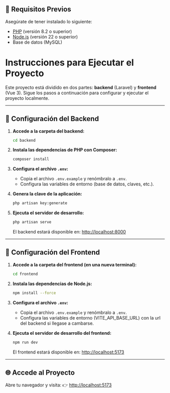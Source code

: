 ## 📌 Requisitos Previos
Asegúrate de tener instalado lo siguiente:
- [PHP](https://www.php.net/) (versión 8.2 o superior)
- [Node.js](https://nodejs.org/) (versión 22 o superior)
- Base de datos (MySQL)

# Instrucciones para Ejecutar el Proyecto

Este proyecto está dividido en dos partes: **backend** (Laravel) y **frontend** (Vue 3). Sigue los pasos a continuación para configurar y ejecutar el proyecto localmente.

---

## 🚀 Configuración del Backend

1. **Accede a la carpeta del backend:**
   ```bash
   cd backend
   ```

2. **Instala las dependencias de PHP con Composer:**
   ```bash
   composer install
   ```

3. **Configura el archivo `.env`:**
   - Copia el archivo `.env.example` y renómbralo a `.env`.
   - Configura las variables de entorno (base de datos, claves, etc.).

4. **Genera la clave de la aplicación:**
   ```bash
   php artisan key:generate
   ```

5. **Ejecuta el servidor de desarrollo:**
   ```bash
   php artisan serve
   ```
   El backend estará disponible en: [http://localhost:8000](http://localhost:8000)

---

## 🎨 Configuración del Frontend

1. **Accede a la carpeta del frontend (en una nueva terminal):**
   ```bash
   cd frontend
   ```

2. **Instala las dependencias de Node.js:**
   ```bash
   npm install --force
   ```

3. **Configura el archivo `.env`:**
   - Copia el archivo `.env.example` y renómbralo a `.env`.
   - Configura las variables de entorno (VITE_API_BASE_URL) con la url del backend si llegase a cambarse.

4. **Ejecuta el servidor de desarrollo del frontend:**
   ```bash
   npm run dev
   ```
   El frontend estará disponible en: [http://localhost:5173](http://localhost:5173)

---

## 🌐 Accede al Proyecto
Abre tu navegador y visita:
👉 [http://localhost:5173](http://localhost:5173)